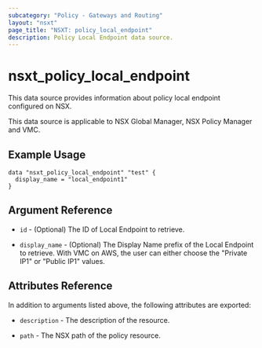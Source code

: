 ```yaml
---
subcategory: "Policy - Gateways and Routing"
layout: "nsxt"
page_title: "NSXT: policy_local_endpoint"
description: Policy Local Endpoint data source.
---
```


# nsxt_policy_local_endpoint

This data source provides information about policy local endpoint configured on NSX.

This data source is applicable to NSX Global Manager, NSX Policy Manager and VMC.

## Example Usage

```hcl
data "nsxt_policy_local_endpoint" "test" {
  display_name = "local_endpoint1"
}
```

## Argument Reference

* `id` - (Optional) The ID of Local Endpoint to retrieve.

* `display_name` - (Optional) The Display Name prefix of the Local Endpoint to retrieve. With VMC on AWS, the user can either choose the "Private IP1" or "Public IP1" values.

## Attributes Reference

In addition to arguments listed above, the following attributes are exported:

* `description` - The description of the resource.

* `path` - The NSX path of the policy resource.
